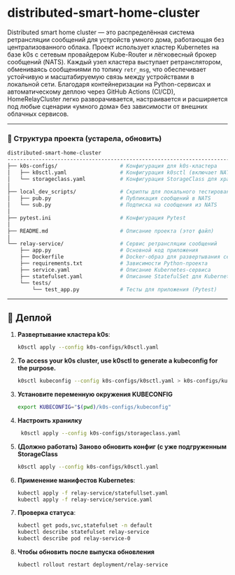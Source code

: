 # distributed-smart-home-cluster

Distributed smart home cluster — это распределённая система ретрансляции сообщений для устройств умного дома, работающая без централизованного облака. Проект использует кластер Kubernetes на базе k0s с сетевым провайдером Kube-Router и лёгковесный брокер сообщений (NATS). Каждый узел кластера выступает ретранслятором, обмениваясь сообщениями по топику `retr_msg`, что обеспечивает устойчивую и масштабируемую связь между устройствами в локальной сети. Благодаря контейнеризации на Python-сервисах и автоматическому деплою через GitHub Actions (CI/CD), HomeRelayCluster легко разворачивается, настраивается и расширяется под любые сценарии «умного дома» без зависимости от внешних облачных сервисов.

---

### 🌳 Структура проекта (устарела, обновить)

```bash
distributed-smart-home-cluster
-----------------------------------------------------------------------------------------------------------------------
├── k0s-configs/                    # Конфигурация для k0s-кластера
│   ├── k0sctl.yaml                 # Конфигурация k0sctl (включает NATS, Prometheus Stack, Traefik Ingress Controller)
│   └── storageclass.yaml           # Конфигурация StorageClass для хранения данных NATS
│
├── local_dev_scripts/              # Скрипты для локального тестирования взаимодействия с NATS
│   ├── pub.py                      # Публикация сообщений в NATS
│   └── sub.py                      # Подписка на сообщения из NATS
│
├── pytest.ini                      # Конфигурация Pytest
│
├── README.md                       # Описание проекта (этот файл)
│
└── relay-service/                  # Сервис ретрансляции сообщений
    ├── app.py                      # Основной код приложения
    ├── Dockerfile                  # Docker-образ для развертывания сервиса
    ├── requirements.txt            # Зависимости Python-проекта
    ├── service.yaml                # Описание Kubernetes-сервиса
    ├── statefulset.yaml            # Описание StatefulSet для Kubernetes
    └── tests/
        └── test_app.py             # Тесты для приложения (Pytest)
```

---

## 🚀 Деплой

1. **Развертывание кластера k0s**:

   ```bash
   k0sctl apply --config k0s-configs/k0sctl.yaml
   ```

2. **To access your k0s cluster, use k0sctl to generate a kubeconfig for the purpose.**

   ```bash
   k0sctl kubeconfig --config k0s-configs/k0sctl.yaml > k0s-configs/kubeconfig
   ```

3. **Установите переменную окружения KUBECONFIG**

   ```bash
   export KUBECONFIG="$(pwd)/k0s-configs/kubeconfig"
   ```

4. **Настроить хранилку**
   ```bash
    k0sctl apply --config k0s-configs/storageclass.yaml
   ```

4. **(Должно работать) Заново обновить конфиг (с уже подгруженным StorageClass**
   ```bash
   k0sctl apply --config k0s-configs/k0sctl.yaml
   ```

5. **Применение манифестов Kubernetes**:

   ```bash
   kubectl apply -f relay-service/statefullset.yaml
   kubectl apply -f relay-service/service.yaml
   ```

6. **Проверка статуса**:

   ```bash
   kubectl get pods,svc,statefulset -n default
   kubectl describe statefulset relay-service
   kubectl describe pod relay-service-0
   ```

7. **Чтобы обновить после выпуска обновления**

   ```bash
   kubectl rollout restart deployment/relay-service
   ```

